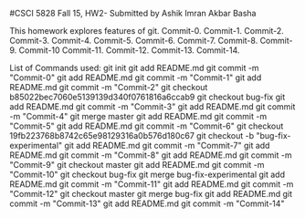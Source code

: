 #CSCI 5828 Fall 15, HW2- Submitted by Ashik Imran Akbar Basha

This homework explores features of git. Commit-0.
Commit-1.
Commit-2.
Commit-3.
Commit-4.
Commit-5.
Commit-6.
Commit-7.
Commit-8.
Commit-9.
Commit-10
Commit-11.
Commit-12.
Commit-13.
Commit-14.

List of Commands used:
git init
git add README.md
git commit -m "Commit-0"
git add README.md
git commit -m "Commit-1"
git add README.md
git commit -m "Commit-2"
git checkout b85022bec7060e5139139d340f0761816a6ccab9
git checkout bug-fix
git add README.md
git commit -m "Commit-3"
git add README.md
git commit -m "Commit-4"
git merge master
git add README.md
git commit -m "Commit-5"
git add README.md
git commit -m "Commit-6"
git checkout 19fb223768b8742c65e98129316a0b576d180c67
git checkout -b "bug-fix-experimental"
git add README.md
git commit -m "Commit-7"
git add README.md
git commit -m "Commit-8"
git add README.md
git commit -m "Commit-9"
git checkout master
git add README.md
git commit -m "Commit-10"
git checkout bug-fix
git merge bug-fix-experimental
git add README.md
git commit -m "Commit-11"
git add README.md
git commit -m "Commit-12"
git checkout master
git merge bug-fix
git add README.md
git commit -m "Commit-13"
git add README.md
git commit -m "Commit-14"